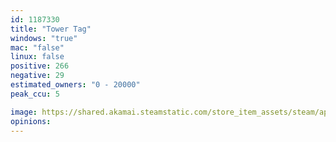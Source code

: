 ```yaml
---
id: 1187330
title: "Tower Tag"
windows: "true"
mac: "false"
linux: false
positive: 266
negative: 29
estimated_owners: "0 - 20000"
peak_ccu: 5

image: https://shared.akamai.steamstatic.com/store_item_assets/steam/apps/1187330/header.jpg?t=1644835175
opinions:
---
```

